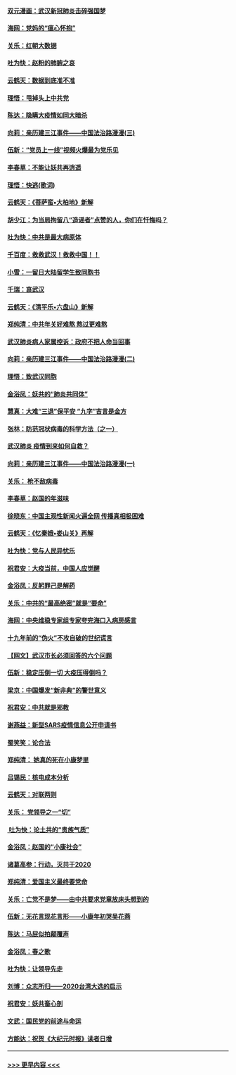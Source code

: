#### [双元漫画：武汉新冠肺炎击碎强国梦](../pages/nsc993/n11843320.md?t=02050331) 
#### [海网：党妈的“瘟心怀抱”](../pages/nsc993/n11840740.md?t=02050331) 
#### [关乐：红朝大数据](../pages/nsc993/n11840675.md?t=02050331) 
#### [吐为快：赵粉的肺腑之哀](../pages/nsc993/n11840618.md?t=02050331) 
#### [云鹤天：数据到底准不准](../pages/nsc993/n11840325.md?t=02050331) 
#### [理悟：甩掉头上中共党](../pages/nsc993/n11838826.md?t=02050331) 
#### [陈达：隐瞒大疫情如同大暗杀](../pages/nsc993/n11838771.md?t=02050331) 
#### [向莉：亲历建三江事件——中国法治路漫漫(三)](../pages/nsc993/n11831825.md?t=02050331) 
#### [伍新：“党员上一线”视频火爆最为党乐见](../pages/nsc993/n11838200.md?t=02050331) 
#### [李春草：不能让妖共再逍遥](../pages/nsc993/n11838102.md?t=02050331) 
#### [理悟：快逃(歌词)](../pages/nsc993/n11838083.md?t=02050331) 
#### [云鹤天：《菩萨蛮▪大柏地》新解](../pages/nsc993/n11838059.md?t=02050331) 
#### [胡少江：为当局拘留八“造谣者”点赞的人，你们在忏悔吗？](../pages/nsc993/n11836801.md?t=02050331) 
#### [吐为快：中共是最大病原体](../pages/nsc993/n11836748.md?t=02050331) 
#### [千百度：救救武汉！救救中国！！](../pages/nsc993/n11836145.md?t=02050331) 
#### [小雪：一留日大陆留学生致同胞书](../pages/nsc993/n11834624.md?t=02050331) 
#### [千瑞：哀武汉](../pages/nsc993/n11833647.md?t=02050331) 
#### [云鹤天：《清平乐▪六盘山》新解](../pages/nsc993/n11833611.md?t=02050331) 
#### [郑纯清：中共年关好难熬 熬过更难熬](../pages/nsc993/n11833489.md?t=02050331) 
#### [武汉肺炎病人家属控诉：政府不把人命当回事](../pages/nsc993/n11833205.md?t=02050331) 
#### [向莉：亲历建三江事件——中国法治路漫漫(二)](../pages/nsc993/n11829102.md?t=02050331) 
#### [理悟：致武汉同胞](../pages/nsc993/n11831522.md?t=02050331) 
#### [金浴凤：妖共的“肺炎共同体”](../pages/nsc993/n11829448.md?t=02050331) 
#### [慧真：大难“三退”保平安 “九字”吉言是金方](../pages/nsc993/n11829501.md?t=02050331) 
#### [张林：防范冠状病毒的科学方法（之一）](../pages/nsc993/n11828618.md?t=02050331) 
#### [武汉肺炎 疫情到来如何自救？](../pages/nsc993/n11827632.md?t=02050331) 
#### [向莉：亲历建三江事件——中国法治路漫漫(一)](../pages/nsc993/n11827190.md?t=02050331) 
#### [关乐： 枪不敌病毒](../pages/nsc993/n11826746.md?t=02050331) 
#### [李春草：赵国的年滋味](../pages/nsc993/n11826321.md?t=02050331) 
#### [徐晓东：中国主观性新闻火遍全网 传播真相极困难](../pages/nsc993/n11826508.md?t=02050331) 
#### [云鹤天：《忆秦娥▪娄山关》再解](../pages/nsc993/n11824682.md?t=02050331) 
#### [吐为快：党与人民异忧乐](../pages/nsc993/n11824660.md?t=02050331) 
#### [祝君安：大疫当前，中国人应觉醒](../pages/nsc993/n11821946.md?t=02050331) 
#### [金浴凤：反躬罪己是解药](../pages/nsc993/n11820280.md?t=02050331) 
#### [关乐：中共的“最高绝密”就是“要命”](../pages/nsc993/n11816946.md?t=02050331) 
#### [海网：中央维稳专家组专家夸完海口入病房感言](../pages/nsc993/n11815138.md?t=02050331) 
#### [十九年前的“伪火”不攻自破的世纪谎言](../pages/nsc993/n11813238.md?t=02050331) 
#### [【网文】武汉市长必须回答的六个问题](../pages/nsc993/n11813848.md?t=02050331) 
#### [伍新：稳定压倒一切 大疫压得倒吗？](../pages/nsc993/n11812634.md?t=02050331) 
#### [梁京：中国爆发“新非典”的警世意义](../pages/nsc993/n11812554.md?t=02050331) 
#### [祝君安：中共就是邪教](../pages/nsc993/n11812431.md?t=02050331) 
#### [谢燕益：新型SARS疫情信息公开申请书](../pages/nsc993/n11808840.md?t=02050331) 
#### [蜀笑笑：论合法](../pages/nsc993/n11808064.md?t=02050331) 
#### [郑纯清： 她真的死在小康梦里](../pages/nsc993/n11806623.md?t=02050331) 
#### [吕锡民：核电成本分析](../pages/nsc993/n11806284.md?t=02050331) 
#### [云鹤天：对联两则](../pages/nsc993/n11805957.md?t=02050331) 
#### [关乐： 党领导之一“切”](../pages/nsc993/n11804505.md?t=02050331) 
#### [ 吐为快：论土共的“贵族气质”](../pages/nsc993/n11804490.md?t=02050331) 
#### [金浴凤：赵国的“小康社会”](../pages/nsc993/n11804452.md?t=02050331) 
#### [诸葛高参：行动，灭共于2020](../pages/nsc993/n11804120.md?t=02050331) 
#### [郑纯清：爱国主义最终要党命](../pages/nsc993/n11802197.md?t=02050331) 
#### [关乐：亡党不是梦——由中共要求党章放床头想到的](../pages/nsc993/n11802156.md?t=02050331) 
#### [伍新：无花言现花言形——小康年初哭吴花燕](../pages/nsc993/n11800044.md?t=02050331) 
#### [陈达：马屁似拍颠覆声](../pages/nsc993/n11800010.md?t=02050331) 
#### [金浴凤：春之歌](../pages/nsc993/n11797687.md?t=02050331) 
#### [吐为快：让领导先走](../pages/nsc993/n11797512.md?t=02050331) 
#### [刘博：众志所归——2020台湾大选的启示](../pages/nsc993/n11796878.md?t=02050331) 
#### [祝君安：妖共畜心剖](../pages/nsc993/n11794273.md?t=02050331) 
#### [文武：国民党的前途与命运](../pages/nsc993/n11794198.md?t=02050331) 
#### [方能达：祝贺《大纪元时报》读者日增](../pages/nsc993/n11793807.md?t=02050331) 

----
#### [ >>> 更早内容 <<< ](../indexes/nsc993-earlier.md)
